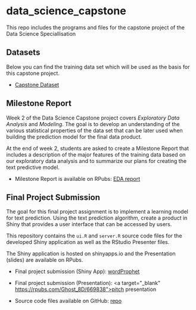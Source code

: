 # data_science_capstone
This repo includes the programs and files for the capstone project of the Data Science Speciallisation

## Datasets

Below you can find the training data set which will be used as the basis for this capstone project.

* [Capstone Dataset](https://d396qusza40orc.cloudfront.net/dsscapstone/dataset/Coursera-SwiftKey.zip)

## Milestone Report

Week 2 of the Data Science Capstone project covers *Exploratory Data Analysis*
and *Modeling*. The goal is to develop an understanding of the various
statistical properties of the data set that can be later used when building the
prediction model for the final data product.

At the end of week 2, students are asked to create a Milestone Report that
includes a description of the major features of the training data based on our
exploratory data analysis and to summarize our plans for creating the text
predictive model.

* Milestone Report is available on RPubs: <a target="_blank" href="https://rpubs.com/Ghost_8D/668118">EDA report</a>

## Final Project Submission

The goal for this final project assignment is to implement a learning model for
text prediction. Using the text prediction algorithm, create a product in Shiny
that provides a user interface that can be accessed by users.

This repository contains the `ui.R` and `server.R` source code files for the
developed Shiny application as well as the RStudio Presenter files.

The Shiny application is hosted on shinyapps.io and the Presentation (slides)
are available on RPubs.

* Final project submission (Shiny App): <a target="_blank" href="https://ghost-8d.shinyapps.io/wordProphet/">wordProphet</a>

* Final project submission (Presentation): <a target="_blank" https://rpubs.com/Ghost_8D/669838">pitch presentation</a>

* Source code files available on GitHub: <a target="_blank" href="https://github.com/Ghost-8D/data_science_capstone">repo</a>

